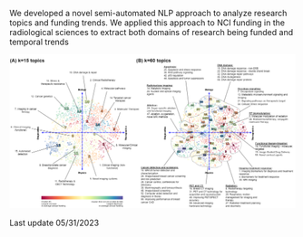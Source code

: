 We developed a novel semi-automated NLP approach to analyze research topics and funding trends. We applied this approach to NCI funding in the radiological sciences to extract both domains of research being funded and temporal trends

![plot](https://github.com/kang-lab/Rad_clustering/blob/main/Figures/Figure4_d10.drawio.png?raw=true)

Last update 05/31/2023
